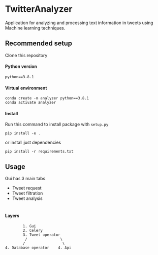 # TwitterAnalyzer

Application for analyzing and processing text information in tweets using Machine learning techniques.

## Recommended setup
Clone this repository

#### Python version 
`python==3.8.1`

#### Virtual environment
    conda create -n analyzer python==3.8.1
    conda activate analyzer
    
#### Install 

Run this command to install package with `setup.py`

`pip install -e .`

or install just dependencies

`pip install -r requirements.txt`

## Usage
Gui has 3 main tabs
 - Tweet request
 - Tweet filtration
 - Tweet analysis
 
 
#
#### Layers
 
```
        1. Gui
        2. Celery
        3. Tweet operator
         /               \
        /                 \
4. Database operator    4. Api
```  
 